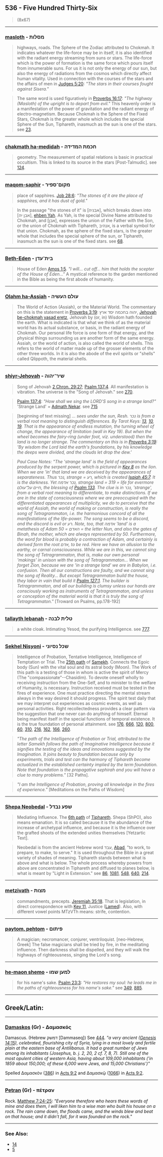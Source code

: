 ## 536 - Five Hundred Thirty-Six
> (8x67)

---

### [masloth](/keys/MSLVTh) - מסלות
> highways, roads. The Sphere of the Zodiac attributed to Chokmah. It indicates whatever the life-force may be in itself, it is also identified with the radiant energy streaming from suns or stars. The life-force which is the power of formation is the same force which pours itself from innumerable suns. For us it is not only the energy of our sun, but also the energy of radiations from the cosmos which directly affect human vitality. Used in connection with the courses of the stars and the affairs of men in [Judges 5:20](http://biblehub.com/judges/5-20.htm): *"The stars in their courses fought against Sisera."*

> The same word is used figuratively in [Proverbs 16:17](http://biblehub.com/proverbs/16-17.htm): *"The highway (Masloth) of the upright is to depart from evil."* This heavenly order is a manifestation of the power of gravitation and the radiant energy of electro-magnetism. Because Chokmah is the Sphere of the Fixed Stars, Chokmah is the greater whole which includes the special Sphere of the Sun, Tiphareth, inasmuch as the sun is one of the stars. see [23](23).

---

### [chakmath ha-medidah](/keys/ChKMTh.HMDIDH) - חכמת המדידה
> geometry. The measurement of spatial relations is basic in practical occultism. This is linked to its source in the stars [Post-Talmudic]. see [124](124).

---

### [maqom-saphir](/keys/MQVM-SPIR) - מקום־ספיר
> place of sapphires. [Job 28:6](http://biblehub.com//.htm): *"The stones of it are the place of sapphires, and it has dust of gold."*

> In the passage "the stones of it" is [אבניה], which breaks down into [אבן יה], [ehben Yah](/keys/ABN.IH). As Yah, is the special Divine Name attributed to Chokmah, and [אבן], expresses the union of the Father with the Son, or the union of Chokmah with Tiphareth, אנהיב, is a verbal symbol for that union. Chokmah, as the sphere of the fixed stars, is the greater whole that includes the special sphere of the sun, or Tiphareth, inasmuch as the sun is one of the fixed stars. see [68](68).

---

### [Beth-Eden](/keys/BITh-ODN) - בית־עדן
> House of Eden [Amos 1:5](http://biblehub.com/amos/1-5.htm). *"I will... cut off... him that holds the scepter of the House of Eden..."* A mystical reference to the garden mentioned in the Bible as being the first abode of humanity.

---

### [Olahm ha-Assiah](/keys/OVLM.HOShIH) - עולם העשיה
> The World of Action (Assiah), or the Material World. The commentary on this is the statement in [Proverbs 3:19](http://biblehub.com/proverbs/3-19.htm): יהוה בחכמה יסד ארץ, [Jehovah be-chokmah yasad eretz](/keys/IHVH.BChKMH.ISD.ARTz), Jehovah by (or, in) Wisdom hath founded the earth. What is indicated is that what we think of as the material world has its actual substance, or basis, in the radiant energy of Chokmah. Our personal life force is one form of that energy, and the physical things surrounding us are another form of the same energy. Assiah, or the world of action, is also called the world of shells. This refers to the world of matter made up of the grosser elements of the other three worlds. In it is also the abode of the evil spirits or "shells" called Qlippoth, the material shells.

---

### [shiyr-Jehovah](/keys/ShIR-IHVH) - שיר־יהוה
> Song of Jehovah [2 Chron. 29:27](http://biblehub.com/2_chronicles/29-27.htm); [Psalm 137:4](http://biblehub.com/psalms/137-4.htm). All manifestation is vibration. The universe is the "Song of Jehovah." see [270](270).

> [Psalm 137:4](http://biblehub.com/psalms/137-4.htm): *"How shall we sing the LORD'S song in a strange land?"* 'Strange Land' = [Admath Nekar](/keys/ADMTh.NKR). see [715](715)

> [beginning of text missing] *... sees under the sun, Resh. נכר is from a verbal root meaning to distinguish differences. By Tarot Keys: [13](13), [10](10), [19](19). That is the appearance of endless mutation, the turning wheel of change, the appearance of limitation (wall in Key 19). But when the wheel becomes the fairy-ring (under foot, viz. understood) then the land is no longer strange. The commentary on this is in [Proverbs 3:19](http://biblehub.com/proverbs/3-19.htm): 'By wisdom the Lord laid the earth's foundations, by his knowledge the deeps were divided, and the clouds let drop the dew.'*

> *Paul Case Notes: "The 'strange land' is the field of appearances produced by the serpent power, which is pictured in [Key 8](8) as the lion. When we are 'in' that land we are deceived by the appearances of separateness. Thus נכר, strange = רע, which is created [Isaiah 45:7](http://biblehub.com/isaiah/45-7.htm). It is the darkness. Yet נכר אדמה, strange land = 319 = life for evermore חיים על־עולם, the blessing of [Psalm 133](http://biblehub.com/psalms/133-3.htm). The clue is in נכר, 'strange', from a verbal root meaning to differentiate, to make distinctions. If we are in the state of consciousness where we are preoccupied with the differentiated appearances of multiplicity, we do to perceive that the world of Assiah, the world of making or construction, is really the song of Tetragrammaton, i.e. the harmonious concord of all the manifestations of the life-power. The song seems to be a discord, and the discord is evil or רע. Note, too, that אדמה 'land' is a metathesis of Adam האדם = 50 = the letter Nun, and also the gates of Binah, the mother, which are always represented by 50. Furthermore, the word for blood is probably a contraction of Adam, and certainly is derived form the root אדם, to be red. Here we have an allusion to the earthy, or carnal consciousness. While we are in this, we cannot sing the song of Tetragrammaton, that is, make our own personal 'makings' in unison with the song of Tetragrammaton... When we forget Zion, because we are 'in a strange land' we are in Babylon, i.e. confusion. Then all our constructions are faulty, and we cannot sing the song of Reality... But except Tetragrammaton build the house, they labor in vain that build it [Psalm 127:1](http://biblehub.com//.htm). The builder is Tetragrammaton, and all our building is clumsy unless our hands are consciously working as instruments of Tetragrammaton, and unless or conception of the material world is that it is truly the song of Tetragrammaton."* [Troward on Psalms, pp.178-192]

---

### [tallayth lebanah](/keys/TLITh.LBNH) - טלית לבנה
> a white cloak. Intimating Yesod, the purifying Intelligence. see [777](777).

---

### [Sekhel Nisyoni](/keys/ShKL.NSIVNI) - שכל נסיוני
> Intelligence of Probation, Tentative Intelligence, Intelligence of Temptation or Trial. The [25th path](25) of [Samekh](/keys/S). Connects the Egoic body (Sun) with the vital soul and its astral body (Moon). The Work of this path is a testing of those in whom is active the spirit of Mercy (The "compassionate"--Chasidim). To devote oneself wholly to receiving instruction from the One-Self, and to minister to the welfare of Humanity, is necessary. Instruction received must be tested in the fires of experience. One must practice directing the mental stream always in the way desired it should progress. The spirit test daily that we may interpret out experiences as cosmic events, as well as personal activities. Right recollectedness provides a clear pattern via the suggestion that one never can do anything of himself. Eternal being manifest itself in the special functions of temporal existence. It is the true foundation of personal attainment. see [176](176), [666](666), [120](120), [800](800), [60](60), [310](310), [216](216), [162](162), [166](166), [260](260).

> *"The path of the Intelligence of Probation or Trial, attributed to the letter Samekh follows the path of Imaginative Intelligence because it signifies the testing of the ideas and innovations suggested by the Imagination. It joins beauty to foundation because only by experiments, trials and test can the harmony of Tiphareth become actualized in the established certainty implied by the term foundation. Note that foundation is the propagative sephirah and you will have a clue to many problems."* [32 Paths].

> *"I am the Intelligence of Probation, proving all knowledge in the fires of experience."* [Meditations on the Paths of Wisdom]

---

### [Shepa Neobedal](/keys/ShPO.NBDL) - שפע נבדל
> Mediating Influence. The [6th path](6) of [Tiphareth](/keys/ThPARTh). Shepa (ShPO), also means emanation. It is so called because it is the abundance of the increase of archetypal influence, and because it is the influence over the grafted shoots of the extended unities themselves [Yetzartic Text].

> Neobedal is from the ancient Hebrew word עבד, [Abad](/keys/OBD), "to work, to prepare, to make, to serve." It is used throughout the Bible in a great variety of shades of meaning. Tiphareth stands between what is above and what is below. The whole process whereby powers from above are concentrated in Tiphareth and diffused to planes below, is what is meant by "Light in Extension." see [86](86), [1081](1081), [548](548), [640](640), [214](214).

---

### [metzivath](/keys/MTzVTh) - מצות
> commandments, precepts. [Jeremiah 35:18](http://biblehub.com/jeremiah/35-18.htm). That is legislation, in direct correspondence with [Key 11](11), Justice ([Lamed](/keys/L)). Also, with different vowel points MTzVTh means: strife, contention.

---

### [paytom, pehtom](/keys/PIThVM) - פיתום
> A magician; necromancer, conjurer, ventriloquist. [neo-Hebrew, Greek] The false magicians shall be tried by fire, in the meditating influence. Then darkness shall be dispelled, and they will walk the highways of righteousness, singing the Lord's song.

---

### [he-maon shemo](/keys/LMON.ShMV) - למען שמו
> for his name's sake. [Psalm 23:3](http://biblehub.com/psalms/23-3.htm): *"He restores my soul: he leads me in the paths of righteousness for his name's sake."* see [349](349), [885](885).

---

## Greek/Latin:

---

### [Damaskos](/greek?word=damaskos) (Gr) - Δαμασκός
Damascus. (Hebrew דמשק [Dammaseq]) See [444](444). *"a very ancient ([Genesis 14:15](http://biblehub.com/genesis/14-15.htm)), celebrated, flourishing city of Syria, lying in a most lovely and fertile plain at the eastern base of Antilibanus. It had a great number of Jews among its inhabitants (Josephus, b. j. 2, 20, 2 cf. 7, 8, 7). Still one of the most opulent cities of western Asia, having about 109,000 inhabitants ('in 1859 about 150,000; of these 6,000 were Jews, and 15,000 Christians')"*

Spelled Δαμασκὸν ([386](386)) in [Acts 9:2](http://biblehub.com/acts/9-2.htm) and Δαμασκῷ ([1066](1066)) in [Acts 9:2](http://biblehub.com/acts/9-3.htm).

---

### [Petran](/greek?word=petran) (Gr) - πέτραν
Rock. [Matthew 7:24-25](https://www.biblegateway.com/passage/?search=Matthew+7%3A24-25&version=WEB;KJV): *"Everyone therefore who hears these words of mine and does them, I will liken him to a wise man who built his house on a rock.  The rain came down, the floods came, and the winds blew and beat on that house; and it didn’t fall, for it was founded on the rock."*

---

### See Also:

- [14](14)
- [5](5)
